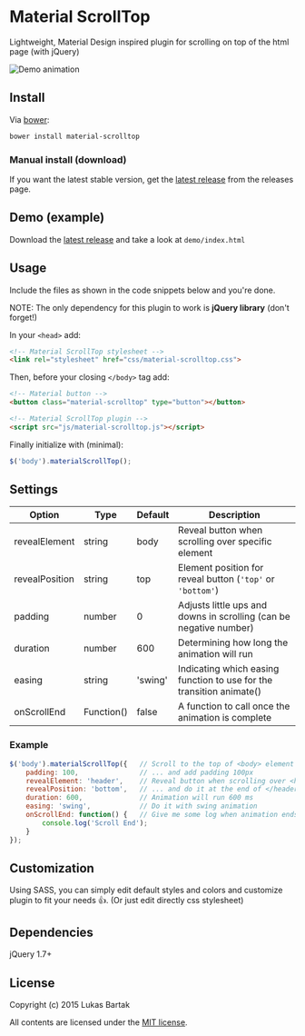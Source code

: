 # Material ScrollTop

Lightweight, Material Design inspired plugin for scrolling on top of the html page (with jQuery)

![Demo animation](https://github.com/bartholomej/material-scrollTop/blob/master/demo/images/material-scrolltop-animation.gif)

## Install

Via [bower](https://github.com/bartholomej/material-scrollTop/blob/master/bower.json):
```bash
bower install material-scrolltop
```

### Manual install (download)

If you want the latest stable version, get the [latest release](https://github.com/bartholomej/material-scrollTop/releases/latest) from the releases page.

## Demo (example)
Download the [latest release](https://github.com/bartholomej/material-scrollTop/releases/latest) and take a look at `demo/index.html`

## Usage

Include the files as shown in the code snippets below and you're done.

NOTE: The only dependency for this plugin to work is **jQuery library** (don't forget!)

In your `<head>` add:
```html
<!-- Material ScrollTop stylesheet -->
<link rel="stylesheet" href="css/material-scrolltop.css">
```

Then, before your closing `</body>` tag add:
```html
<!-- Material button -->
<button class="material-scrolltop" type="button"></button>

<!-- Material ScrollTop plugin -->
<script src="js/material-scrolltop.js"></script>
```

Finally initialize with (minimal):
```javascript
$('body').materialScrollTop();
```

## Settings

Option | Type | Default | Description
------ | ---- | ------- | -----------
revealElement | string | body | Reveal button when scrolling over specific element
revealPosition | string | top | Element position for reveal button (`'top'` or `'bottom'`)
padding | number  | 0 | Adjusts little ups and downs in scrolling (can be negative number)
duration | number | 600 | Determining how long the animation will run
easing | string | 'swing' | Indicating which easing function to use for the transition animate()
onScrollEnd | Function() | false | A function to call once the animation is complete

### Example

```javascript
$('body').materialScrollTop({   // Scroll to the top of <body> element ...
    padding: 100,               // ... and add padding 100px
    revealElement: 'header',    // Reveal button when scrolling over <header> ...
    revealPosition: 'bottom',   // ... and do it at the end of </header> element
    duration: 600,              // Animation will run 600 ms
    easing: 'swing',            // Do it with swing animation
    onScrollEnd: function() {   // Give me some log when animation ends
        console.log('Scroll End');
    }
});
```

## Customization

Using SASS, you can simply edit default styles and colors and customize plugin to fit your needs :thumbsup:. (Or just edit directly css stylesheet)

## Dependencies

jQuery 1.7+

## License

Copyright (c) 2015 Lukas Bartak

All contents are licensed under the [MIT license].

[MIT license]: LICENSE
